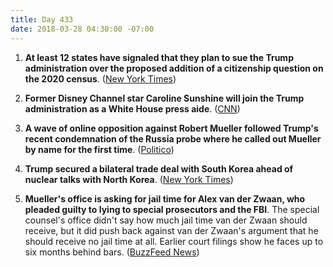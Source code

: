 ```yaml
---
title: Day 433
date: 2018-03-28 04:30:00 -07:00
---
```


1. **At least 12 states have signaled that they plan to sue the Trump administration over the proposed addition of a citizenship question on the 2020 census**.  ([New York Times](https://www.nytimes.com/2018/03/27/us/census-citizenship-question.html))

2. **Former Disney Channel star Caroline Sunshine will join the Trump administration as a White House press aide**. ([CNN](https://www.cnn.com/2018/03/27/politics/caroline-sunshine-white-house/index.html))

3. **A wave of online opposition against Robert Mueller followed Trump's recent condemnation of the Russia probe where he called out Mueller by name for the first time**. ([Politico](https://www.politico.com/story/2018/03/28/trump-mueller-russia-probe-488695))

4. **Trump secured a bilateral trade deal with South Korea ahead of nuclear talks with North Korea**. ([New York Times](https://www.nytimes.com/2018/03/27/us/politics/trump-south-korea-trade-deal.html))

5. **Mueller's office is asking for jail time for Alex van der Zwaan, who pleaded guilty to lying to special prosecutors and the FBI**. The special counsel's office didn't say how much jail time van der Zwaan should receive, but it did push back against van der Zwaan's argument that he should receive no jail time at all. Earlier court filings show he faces up to six months behind bars. ([BuzzFeed News](https://www.buzzfeed.com/zoetillman/robert-mueller-van-der-zwaan?utm_term=.btl1D9QMNQ#.qnBJjQ2032))